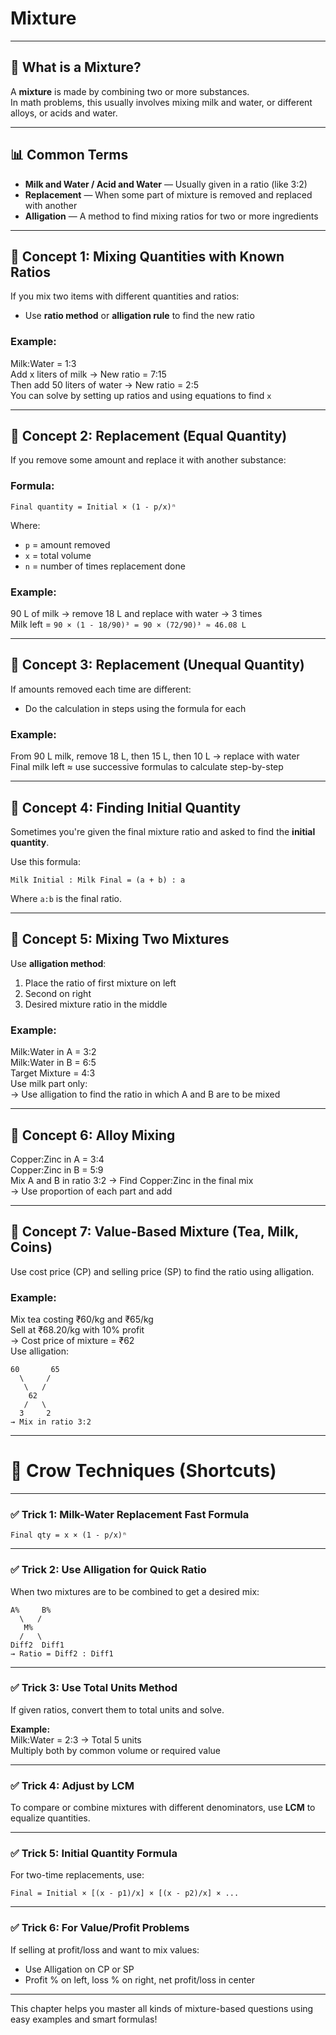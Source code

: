 # Mixture

---

## 🧪 What is a Mixture?

A **mixture** is made by combining two or more substances.  
In math problems, this usually involves mixing milk and water, or different alloys, or acids and water.

---

## 📊 Common Terms

- **Milk and Water / Acid and Water** — Usually given in a ratio (like 3:2)
- **Replacement** — When some part of mixture is removed and replaced with another
- **Alligation** — A method to find mixing ratios for two or more ingredients

---

## 🔹 Concept 1: Mixing Quantities with Known Ratios

If you mix two items with different quantities and ratios:
- Use **ratio method** or **alligation rule** to find the new ratio

### Example:
Milk:Water = 1:3  
Add x liters of milk → New ratio = 7:15  
Then add 50 liters of water → New ratio = 2:5  
You can solve by setting up ratios and using equations to find `x`

---

## 🔹 Concept 2: Replacement (Equal Quantity)

If you remove some amount and replace it with another substance:

### Formula:
```
Final quantity = Initial × (1 - p/x)ⁿ
```
Where:  
- `p` = amount removed  
- `x` = total volume  
- `n` = number of times replacement done

### Example:
90 L of milk → remove 18 L and replace with water → 3 times  
Milk left = `90 × (1 - 18/90)³ = 90 × (72/90)³ ≈ 46.08 L`

---

## 🔹 Concept 3: Replacement (Unequal Quantity)

If amounts removed each time are different:
- Do the calculation in steps using the formula for each

### Example:
From 90 L milk, remove 18 L, then 15 L, then 10 L → replace with water  
Final milk left ≈ use successive formulas to calculate step-by-step

---

## 🔹 Concept 4: Finding Initial Quantity

Sometimes you're given the final mixture ratio and asked to find the **initial quantity**.

Use this formula:
```
Milk Initial : Milk Final = (a + b) : a
```
Where `a:b` is the final ratio.

---

## 🔹 Concept 5: Mixing Two Mixtures

Use **alligation method**:
1. Place the ratio of first mixture on left
2. Second on right
3. Desired mixture ratio in the middle

### Example:

Milk:Water in A = 3:2  
Milk:Water in B = 6:5  
Target Mixture = 4:3  
Use milk part only:  
→ Use alligation to find the ratio in which A and B are to be mixed

---

## 🔹 Concept 6: Alloy Mixing

Copper:Zinc in A = 3:4  
Copper:Zinc in B = 5:9  
Mix A and B in ratio 3:2 → Find Copper:Zinc in the final mix  
→ Use proportion of each part and add

---

## 🔹 Concept 7: Value-Based Mixture (Tea, Milk, Coins)

Use cost price (CP) and selling price (SP) to find the ratio using alligation.

### Example:

Mix tea costing ₹60/kg and ₹65/kg  
Sell at ₹68.20/kg with 10% profit  
→ Cost price of mixture = ₹62  
Use alligation:
```
60       65  
  \     /
   \   /
    62  
   /   \
  3     2
→ Mix in ratio 3:2
```

---

# 🧠 Crow Techniques (Shortcuts)

---

### ✅ Trick 1: Milk-Water Replacement Fast Formula

```
Final qty = x × (1 - p/x)ⁿ
```

---

### ✅ Trick 2: Use Alligation for Quick Ratio

When two mixtures are to be combined to get a desired mix:
```
A%     B%  
  \   /
   M%  
  /   \
Diff2  Diff1  
→ Ratio = Diff2 : Diff1
```

---

### ✅ Trick 3: Use Total Units Method

If given ratios, convert them to total units and solve.

**Example:**  
Milk:Water = 2:3 → Total 5 units  
Multiply both by common volume or required value

---

### ✅ Trick 4: Adjust by LCM

To compare or combine mixtures with different denominators, use **LCM** to equalize quantities.

---

### ✅ Trick 5: Initial Quantity Formula

For two-time replacements, use:
```
Final = Initial × [(x - p1)/x] × [(x - p2)/x] × ...
```

---

### ✅ Trick 6: For Value/Profit Problems

If selling at profit/loss and want to mix values:
- Use Alligation on CP or SP
- Profit % on left, loss % on right, net profit/loss in center

---

This chapter helps you master all kinds of mixture-based questions using easy examples and smart formulas!

